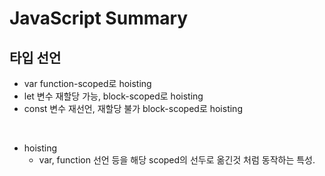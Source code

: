 # JavaScript Summary

## 타입 선언

- var      function-scoped로 hoisting
- let      변수 재할당 가능,         block-scoped로 hoisting 
- const    변수 재선언, 재할당 불가  block-scoped로 hoisting 
<br>

- hoisting
    - var, function 선언 등을 해당 scoped의 선두로 옮긴것 처럼 동작하는 특성.


